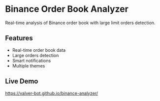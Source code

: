 # Binance Order Book Analyzer

Real-time analysis of Binance order book with large limit orders detection.

## Features
- Real-time order book data
- Large orders detection  
- Smart notifications
- Multiple themes

## Live Demo
https://valver-bot.github.io/binance-analyzer/
